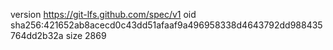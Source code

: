version https://git-lfs.github.com/spec/v1
oid sha256:421652ab8acecd0c43dd51afaaf9a496958338d4643792dd988435764dd2b32a
size 2869
